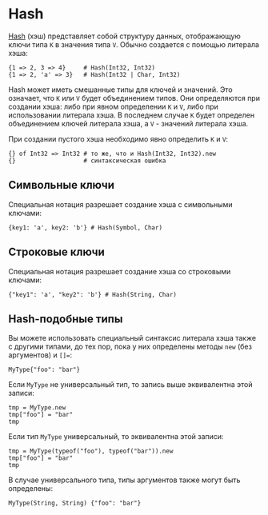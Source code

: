 # Hash

[Hash](http://crystal-lang.org/api/Hash.html) (хэш) представляет собой структуру данных, отображающую ключи типа `K` в значения типа `V`. Обычно создается с помощью литерала хэша:

```crystal
{1 => 2, 3 => 4}     # Hash(Int32, Int32)
{1 => 2, 'a' => 3}   # Hash(Int32 | Char, Int32)
```

Hash может иметь смешанные типы для ключей и значений. Это означает, что `K` или `V` будет объединением типов. Они определяются при создании хэша: либо при явном определении `K` и `V`, либо при использовании литерала хэша. В последнем случае `K` будет определен объединением ключей литерала хэша, а `V` - значений литерала хэша.

При создании пустого хэша необходимо явно определить `K` и `V`:

```crystal
{} of Int32 => Int32 # то же, что и Hash(Int32, Int32).new
{}                   # синтаксическая ошибка
```

## Символьные ключи

Специальная нотация разрешает создание хэша с символьными ключами:

```crystal
{key1: 'a', key2: 'b'} # Hash(Symbol, Char)
```

## Строковые ключи

Специальная нотация разрешает создание хэша со строковыми ключами:

```crystal
{"key1": 'a', "key2": 'b'} # Hash(String, Char)
```

## Hash-подобные типы

Вы можете использовать специальный синтаксис литерала хэша также с другими типами, до тех пор, пока у них определены методы `new` (без аргументов) и `[]=`:

```crystal
MyType{"foo": "bar"}
```

Если `MyType` не универсальный тип, то запись выше эквивалентна этой записи:

```crystal
tmp = MyType.new
tmp["foo"] = "bar"
tmp
```

Если тип `MyType` универсальный, то эквивалентна этой записи:

```crystal
tmp = MyType(typeof("foo"), typeof("bar")).new
tmp["foo"] = "bar"
tmp
```

В случае универсального типа, типы аргументов также могут быть определены:

```crystal
MyType(String, String) {"foo": "bar"}
```
